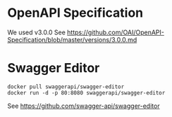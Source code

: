 # OpenAPI Specification
We used v3.0.0
See https://github.com/OAI/OpenAPI-Specification/blob/master/versions/3.0.0.md

# Swagger Editor
```
docker pull swaggerapi/swagger-editor
docker run -d -p 80:8080 swaggerapi/swagger-editor
```
See https://github.com/swagger-api/swagger-editor
